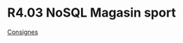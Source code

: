 # R4.03 NoSQL Magasin sport

[Consignes](https://github.com/JLsquare/R4.03-magasin-sport/blob/main/Consignes.pdf)
